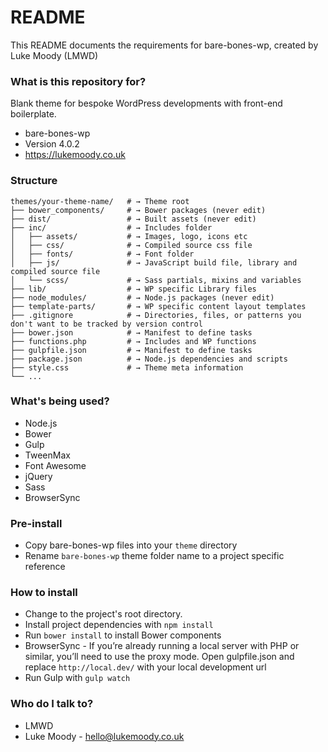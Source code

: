 # README #

This README documents the requirements for bare-bones-wp, created by Luke Moody (LMWD)

### What is this repository for? ###

Blank theme for bespoke WordPress developments with front-end boilerplate.

* bare-bones-wp
* Version 4.0.2
* https://lukemoody.co.uk

### Structure ###

```shell
themes/your-theme-name/   # → Theme root
├── bower_components/     # → Bower packages (never edit)
├── dist/                 # → Built assets (never edit)
├── inc/                  # → Includes folder
│   ├── assets/           # → Images, logo, icons etc
│   ├── css/              # → Compiled source css file
│   ├── fonts/            # → Font folder
│   ├── js/               # → JavaScript build file, library and compiled source file
│   └── scss/             # → Sass partials, mixins and variables
├── lib/                  # → WP specific Library files
├── node_modules/         # → Node.js packages (never edit)
├── template-parts/       # → WP specific content layout templates
├── .gitignore            # → Directories, files, or patterns you don't want to be tracked by version control
├── bower.json            # → Manifest to define tasks
├── functions.php         # → Includes and WP functions
├── gulpfile.json         # → Manifest to define tasks
├── package.json          # → Node.js dependencies and scripts
├── style.css             # → Theme meta information
└── ...
```

### What's being used? ###

* Node.js
* Bower
* Gulp
* TweenMax
* Font Awesome
* jQuery
* Sass
* BrowserSync

### Pre-install ###

* Copy bare-bones-wp files into your `theme` directory
* Rename `bare-bones-wp` theme folder name to a project specific reference

### How to install ###

* Change to the project's root directory.
* Install project dependencies with `npm install`
* Run `bower install` to install Bower components
* BrowserSync - If you’re already running a local server with PHP or similar, you’ll need to use the proxy mode. Open gulpfile.json and replace `http://local.dev/` with your local development url
* Run Gulp with `gulp watch`

### Who do I talk to? ###

* LMWD
* Luke Moody - hello@lukemoody.co.uk
